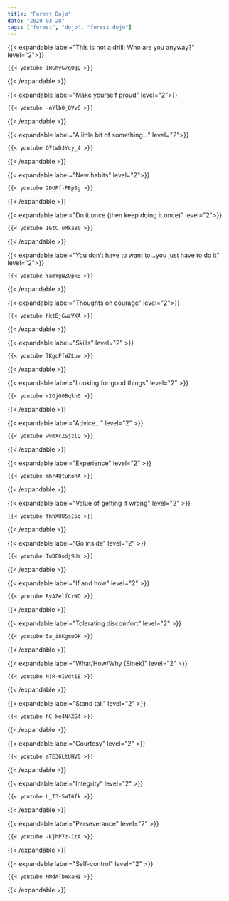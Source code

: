 ```yaml
---
title: "Forest Dojo"
date: "2020-03-28"
tags: ["forest", "dojo", "forest dojo"]
---
```


{{< expandable label="This is not a drill: Who are you anyway?" level="2">}}

    {{< youtube iHGhyG7gOgQ >}}

{{< /expandable >}}


{{< expandable label="Make yourself proud" level="2">}}

    {{< youtube -nYlb0_QVv0 >}}

{{< /expandable >}}


{{< expandable label="A little bit of something..." level="2">}}

    {{< youtube Q7twDJYcy_4 >}}

{{< /expandable >}}


{{< expandable label="New habits" level="2">}}

    {{< youtube 2DUPf-PBpSg >}}

{{< /expandable >}}


{{< expandable label="Do it once (then keep doing it once)" level="2">}}

    {{< youtube IGtC_uMka80 >}}

{{< /expandable >}}


{{< expandable label="You don't have to want to...you just have to do it" level="2">}}

    {{< youtube YamYgNZOpk8 >}}

{{< /expandable >}}


{{< expandable label="Thoughts on courage" level="2">}}

    {{< youtube hktBjGwzVXA >}}

{{< /expandable >}}


{{< expandable label="Skills" level="2" >}}

    {{< youtube lKgcFfWZLpw >}}

{{< /expandable >}}


{{< expandable label="Looking for good things" level="2" >}}

    {{< youtube r2OjG0Bqkh0 >}}

{{< /expandable >}}


{{< expandable label="Advice..." level="2" >}}

    {{< youtube wvmXcZSjzlQ >}}

{{< /expandable >}}


{{< expandable label="Experience" level="2" >}}

    {{< youtube mhr4QtuKohA >}}

{{< /expandable >}}


{{< expandable label="Value of getting it wrong" level="2" >}}

    {{< youtube thhXUU5sI5o >}}

{{< /expandable >}}


{{< expandable label="Go inside" level="2" >}}

    {{< youtube TuDE0odj9UY >}}

{{< /expandable >}}


{{< expandable label="If and how" level="2" >}}

    {{< youtube RyAZelfCrWQ >}}

{{< /expandable >}}


{{< expandable label="Tolerating discomfort" level="2" >}}

    {{< youtube 5a_i8KgmuOk >}}

{{< /expandable >}}


{{< expandable label="What/How/Why (Sinek)" level="2" >}}

    {{< youtube NjR-0IVdtiE >}}

{{< /expandable >}}


{{< expandable label="Stand tall" level="2" >}}

    {{< youtube hC-ke4N4XG4 >}}

{{< /expandable >}}


{{< expandable label="Courtesy" level="2" >}}

    {{< youtube aTE36LtUHV0 >}}

{{< /expandable >}}


{{< expandable label="Integrity" level="2" >}}

    {{< youtube L_T3-5WT6fk >}}

{{< /expandable >}}


{{< expandable label="Perseverance" level="2" >}}

    {{< youtube -KjhP7z-ItA >}}

{{< /expandable >}}


{{< expandable label="Self-control" level="2" >}}

    {{< youtube NMdATbWxaHI >}}

{{< /expandable >}}

